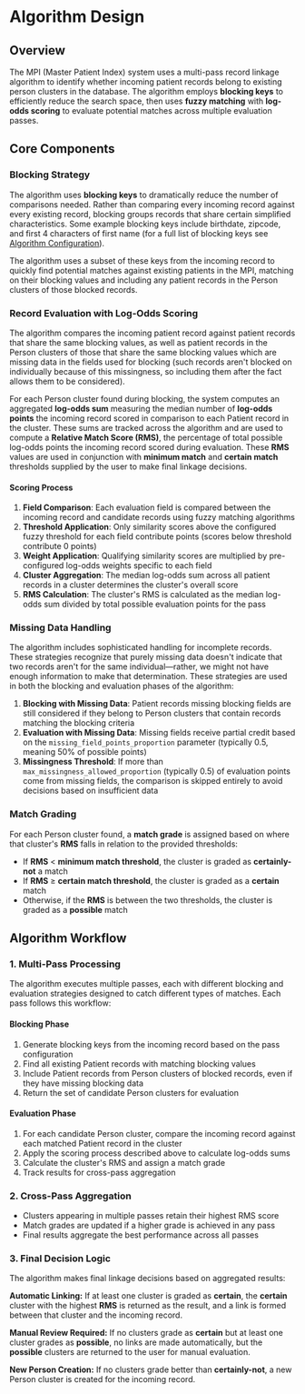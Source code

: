 # Algorithm Design

## Overview

The MPI (Master Patient Index) system uses a multi-pass record linkage algorithm to identify whether incoming patient records belong to existing person clusters in the database. The algorithm employs **blocking keys** to efficiently reduce the search space, then uses **fuzzy matching** with **log-odds scoring** to evaluate potential matches across multiple evaluation passes.

## Core Components

### Blocking Strategy
The algorithm uses **blocking keys** to dramatically reduce the number of comparisons needed. Rather than comparing every incoming record against every existing record, blocking groups records that share certain simplified characteristics. Some example blocking keys include birthdate, zipcode, and first 4 characters of first name (for a full list of blocking keys see [Algorithm Configuration](/algo-configuration.md#blocking-key-types)).

The algorithm uses a subset of these keys from the incoming record to quickly find potential matches against existing patients in the MPI, matching on their blocking values and including any patient records in the Person clusters of those blocked records.

### Record Evaluation with Log-Odds Scoring
The algorithm compares the incoming patient record against patient records that share the same blocking values, as well as patient records in the Person clusters of those that share the same blocking values which are missing data in the fields used for blocking (such records aren't blocked on individually because of this missingness, so including them after the fact allows them to be considered).

For each Person cluster found during blocking, the system computes an aggregated **log-odds sum** measuring the median number of **log-odds points** the incoming record scored in comparison to each Patient record in the cluster. These sums are tracked across the algorithm and are used to compute a **Relative Match Score (RMS)**, the percentage of total possible log-odds points the incoming record scored during evaluation. These **RMS** values are used in conjunction with **minimum match** and **certain match** thresholds supplied by the user to make final linkage decisions.

#### Scoring Process
1. **Field Comparison**: Each evaluation field is compared between the incoming record and candidate records using fuzzy matching algorithms
2. **Threshold Application**: Only similarity scores above the configured fuzzy threshold for each field contribute points (scores below threshold contribute 0 points)
3. **Weight Application**: Qualifying similarity scores are multiplied by pre-configured log-odds weights specific to each field
4. **Cluster Aggregation**: The median log-odds sum across all patient records in a cluster determines the cluster's overall score
5. **RMS Calculation**: The cluster's RMS is calculated as the median log-odds sum divided by total possible evaluation points for the pass

### Missing Data Handling
The algorithm includes sophisticated handling for incomplete records. These strategies recognize that purely missing data doesn't indicate that two records aren't for the same individual—rather, we might not have enough information to make that determination. These strategies are used in both the blocking and evaluation phases of the algorithm:

1. **Blocking with Missing Data**: Patient records missing blocking fields are still considered if they belong to Person clusters that contain records matching the blocking criteria
2. **Evaluation with Missing Data**: Missing fields receive partial credit based on the `missing_field_points_proportion` parameter (typically 0.5, meaning 50% of possible points)
3. **Missingness Threshold**: If more than `max_missingness_allowed_proportion` (typically 0.5) of evaluation points come from missing fields, the comparison is skipped entirely to avoid decisions based on insufficient data

### Match Grading
For each Person cluster found, a **match grade** is assigned based on where that cluster's **RMS** falls in relation to the provided thresholds:

- If **RMS** < **minimum match threshold**, the cluster is graded as **certainly-not** a match
- If **RMS** ≥ **certain match threshold**, the cluster is graded as a **certain** match
- Otherwise, if the **RMS** is between the two thresholds, the cluster is graded as a **possible** match

## Algorithm Workflow

### 1. Multi-Pass Processing
The algorithm executes multiple passes, each with different blocking and evaluation strategies designed to catch different types of matches. Each pass follows this workflow:

#### Blocking Phase
1. Generate blocking keys from the incoming record based on the pass configuration
2. Find all existing Patient records with matching blocking values
3. Include Patient records from Person clusters of blocked records, even if they have missing blocking data
4. Return the set of candidate Person clusters for evaluation

#### Evaluation Phase
1. For each candidate Person cluster, compare the incoming record against each matched Patient record in the cluster
2. Apply the scoring process described above to calculate log-odds sums
3. Calculate the cluster's RMS and assign a match grade
4. Track results for cross-pass aggregation

### 2. Cross-Pass Aggregation
- Clusters appearing in multiple passes retain their highest RMS score
- Match grades are updated if a higher grade is achieved in any pass
- Final results aggregate the best performance across all passes

### 3. Final Decision Logic
The algorithm makes final linkage decisions based on aggregated results:

**Automatic Linking:**
If at least one cluster is graded as **certain**, the **certain** cluster with the highest **RMS** is returned as the result, and a link is formed between that cluster and the incoming record.

**Manual Review Required:**
If no clusters grade as **certain** but at least one cluster grades as **possible**, no links are made automatically, but the **possible** clusters are returned to the user for manual evaluation.

**New Person Creation:**
If no clusters grade better than **certainly-not**, a new Person cluster is created for the incoming record.
